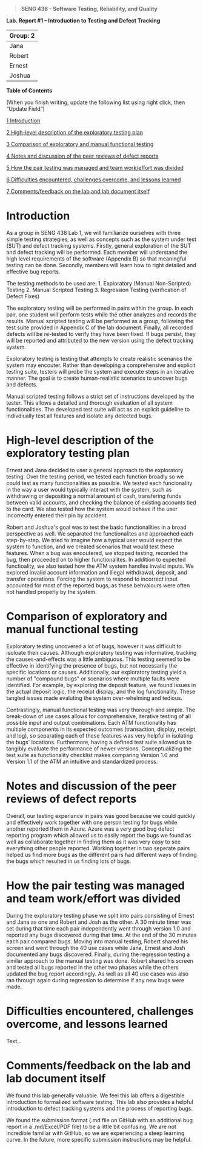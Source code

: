 >   **SENG 438 - Software Testing, Reliability, and Quality**

**Lab. Report \#1 – Introduction to Testing and Defect Tracking**

| Group: 2      |
|-----------------|
| Jana                |   
| Robert              |   
| Ernest               |   
| Joshua                |   


**Table of Contents**

(When you finish writing, update the following list using right click, then
“Update Field”)

[1 Introduction	](#introduction)

[2 High-level description of the exploratory testing plan	](#high-level-description-of-the-exploratory-testing-plan)

[3 Comparison of exploratory and manual functional testing	](#comparison-of-exploratory-and-manual-functional-testing)

[4 Notes and discussion of the peer reviews of defect reports	](#notes-and-discussion-of-the-peer-reviews-of-defect-reports)

[5 How the pair testing was managed and team work/effort was
divided	](#how-the-pair-testing-was-managed-and-team-workeffort-was-divided)

[6 Difficulties encountered, challenges overcome, and lessons
learned	](#difficulties-encountered-challenges-overcome-and-lessons-learned)

[7 Comments/feedback on the lab and lab document itself ](#commentsfeedback-on-the-lab-and-lab-document-itself)

# Introduction

As a group in SENG 438 Lab 1, we will familiarize ourselves with three simple testing strategies, 
as well as concepts such as the system under test (SUT) and defect tracking systems.
Firstly, general exploration of the SUT and defect tracking will be performed. Each member will
understand the high level requirements of the software (Appendix B) so that meaningful testing can be done.
Secondly, members will learn how to right detailed and effective bug reports.

The testing methods to be used are:
    1. Exploratory (Manual Non-Scripted) Testing
    2. Manual Scripted Testing
    3. Regression Testing (verification of Defect Fixes)

The exploratory testing will be performed in pairs within the group. In each pair, one student will
perform tests while the other analyzes and records the results. Manual scripted testing will be 
performed as a group, following the test suite provided in Appendix C of the lab document. Finally,
all recorded defects will be re-tested to verify they have been fixed. If bugs persist, they will
be reported and attributed to the new version using the defect tracking system.

Exploratory testing is testing that attempts to create realistic scenarios the system may encouter. Rather than
developing a comprehensive and explicit testing suite, testers will probe the system and execute steps in an iterative manner.
The goal is to create human-realistic scenarios to uncover bugs and defects.

Manual scripted testing follows a strict set of instructions developed by the tester. This allows a detailed 
and thorough evaluation of all system functionalities. The developed test suite will act as an explicit guideline to 
indivdiually test all features and isolate any detected bugs.

# High-level description of the exploratory testing plan

Ernest and Jana decided to user a general approach to the exploratory testing. Over the testing period,
we tested each function broadly so we could test as many functionalities as possible.
We tested each funcionality in the way a user would typically interact with the system, such as
withdrawing or depositing a normal amount of cash, transfering funds between valid accounts, and checking the balance
of existing accounts tied to the card. We also tested how the system would behave if the user incorrectly entered
their pin by accident.

Robert and Joshua's goal was to test the basic functionalities in a broad perspective as well. We separated the functionalites 
and approached each step-by-step. We tried to imagine how a typical user would expect the system to function, and we created scenarios 
that would test these features. When a bug was encoutered, we stopped testing, recorded the bug, then proceeded on to higher functionalites.
In addition to expected functioality, we also tested how the ATM system handles invalid inputs. We explored invalid account information and
illegal withdrawal, deposit, and transfer operations. Forcing the system to respond to incorrect input accounted for most of the reported bugs,
as these behvaiours were often not handled properly by the system.

# Comparison of exploratory and manual functional testing

Exploratory testing uncovered a lot of bugs, however it was difficult to isoloate their causes. Although exploratory testing
was informative, tracking the causes-and-effects was a little ambiguous. This testing seemed to be effective in identifying the presence
of bugs, but not necessarily the specific locations or causes. Additionally, our exploratory testing yield a number of "compound bugs" or
scenarios where multiple faults were identified. For example, by exploring the deposit feature, we found issues in the actual deposit logic, the
receipt display, and the log functionality. These tangled issues made evaluting the system over-whelming and tedious.

Contrastingly, manual functional testing was very thorough and simple. The break-down of use cases allows for comprehensive, iterative testing
of all possible input and output combinations. Each ATM functionality has multiple components in its expected outcomes (transaction, display, receipt, 
and log), so separating each of these features was very helpful in isolating the bugs' locations. Furthermore, having a defined test suite allowed us 
to tangibly evaluate the performance of newer versions. Conceptualizing the test suite as functionality checklist makes comparing Version 1.0 and Version 1.1
of the ATM an intuitive and standardized process.

# Notes and discussion of the peer reviews of defect reports

Overall, our testing experiance in pairs was good because we could quickly and effectively 
work together with one person testing for bugs while another reported them in Azure. Azure
was a very good bug defect reporting program which allowed us to easily report the bugs we found
as well as collaborate together in finding them as it was very easy to see everything other people reported.
Working together in two seperate pairs helped us find more bugs as the different pairs had different ways
of finding the bugs which resulted in us finding lots of bugs.

# How the pair testing was managed and team work/effort was divided 

During the exploratory testing phase we split into pairs consisting of Ernest and Jana as one and Robert and Josh as 
the other. A 30 minute timer was set during that time each pair independently went through version 1.0 and reported 
any bugs discovered during that time. At the end of the 30 minutes each pair compared bugs. Moving into manual testing, 
Robert shared his screen and went through the 40 use cases while Jana, Ernest and Josh documented any bugs discovered. 
Finally, during the regression testing a similar approach to the manual testing was done. Robert shared his screen and 
tested all bugs reported in the other two phases while the others updated the bug report accordingly. As well as all 40 
use cases was also ran through again during regression to determine if any new bugs were made.

# Difficulties encountered, challenges overcome, and lessons learned

Text…

# Comments/feedback on the lab and lab document itself

We found this lab generally valuable. We feel this lab offers a digestible introduction to formalized software testing. This lab also provides a helpful
introduction to defect tracking systems and the process of reporting bugs.

We found the submission format (.md file on GitHub with an additional bug report in a .md/Excel/PDF file) to be a little bit confusing.
We are not incredible familiar with GitHub, so we are experiencing a steep learning curve. In the future, more specific submission instructions may be helpful.

